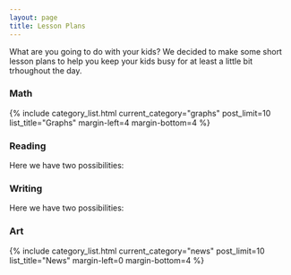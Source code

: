 ```yaml
---
layout: page
title: Lesson Plans
---
```


What are you going to do with your kids?  We decided to make some short lesson plans to help you keep your kids busy for at least a little bit trhoughout the day.

### Math

  {% include category_list.html current_category="graphs" post_limit=10 list_title="Graphs" margin-left=4 margin-bottom=4 %}
 
 
### Reading

Here we have two possibilities:

### Writing

Here we have two possibilities:

### Art


{% include category_list.html current_category="news" post_limit=10 list_title="News" margin-left=0 margin-bottom=4 %}
 